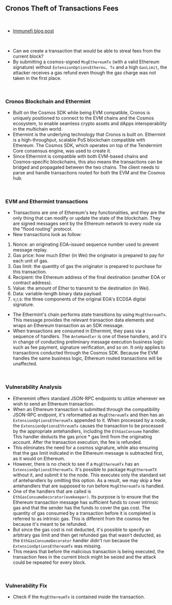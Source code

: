 ## Cronos Theft of Transactions Fees

<br>

* [Immunefi blog post](https://medium.com/immunefi/cronos-theft-of-transactions-fees-bugfix-postmortem-b33f941b9570)

<br>

* Can we create a transaction that would be able to streal fees from the current block?
* By submitting a cosmos-signed `MsgEthereumTx` (with a valid Ethereum signature) without `ExtensionOptionsEthereu, Tx` and a high `GasLimit`, the attacker receives a gas refund even though the gas charge was not taken in the first place.

<br>

### Cronos Blockchain and Ethermint

* Built on the Cosmos SDK while being EVM compatible, Cronos is uniquely positioned to connect to the EVM chains and the Cosmos ecosystem, to enable seamless crypto assets and dApps interoperability in the multichain world.
* Ethermint is the underlying technology that Cronos is built on. Ethermint is a high-throughput, scalable PoS blockchain compatible with Ethereum. The Cosmos SDK, which operates on top of the Tendermint Core consensus engine, was used to create it.
* Since Ethermint is compatible with both EVM-based chains and Cosmos-specific blockchains, this also means the transactions can be bridged and propagated between the two chains. The client needs to parse and handle transactions routed for both the EVM and the Cosmos hub.

<br>

### EVM and Ethermint transactions

* Transactions are one of Ethereum's key functionalities, and they are the only thing that can modify or update the state of the blockchain. They are signed messages sent by the Ethereum network to every node via the "flood routing" protocol.
* New transactions look as follow:

1. Nonce: an originating EOA-issued sequence number used to prevent message replay.
2. Gas price: how much Ether (in Wei) the originator is prepared to pay for each unit of gas.
3. Gas limit: the quantity of gas the originator is prepared to purchase for this transaction.
4. Recipient: the Ethereum address of the final destination (another EOA or contract address).
5. Value: the amount of Ether to transmit to the destination (in Wei).
6. Data: variable-length binary data payload.
7. v,r,s: the three components of the original EOA's ECDSA digital signature.

* The Ethermint's chain performs state transitions by using `MsgEthereumTx`. This message provides the relevant transaction data elements and wraps an Ethereum transaction as an SDK message.
* When transactions are consumed in Ethermint, they pass via a sequence of handlers. The `AnteHandler` is one of these handlers, and it's in change of conducting preliminary message execution business logic such as fee payment, signature verification, and so on. It only applies to transactions conducted through the Cosmos SDK. Because the EVM handles the same business logic, Ethereum routed transactions will be unaffected.

<br>

### Vulnerability Analysis

* Etheremint offers standard JSON-RPC endpoints to utilize whenever we wish to send an Ethereum transaction.
* When an Ethereum transaction is submitted through the compatibility JSON-RPC endpoint, it's reformatted as `MsgEthereumTx` and then has an `ExtensionOptionsEthereumTx` appended to it. When processed by a node, the `ExtensionOptionsEthreumTx` causes the transaction to be processed by the appropriate antehandlers, including the `EthGasConsume` handler. This handler deducts the gas price * gas limit from the originating account. After the transaction execution, the fee is refunded.
* This eliminates the need for a cosmos signature, while also ensuring that the gas limit indicated in the Ethereum message is subtracted first, as it would on Ethereum. 
* However, there is no check to see if a `MsgEthereumTx` has an `ExtensionOptionsEthereumTx`. It's possible to package `MsgEthereumTX` without it, and submit it to the node. This executes only the standard set of antehandlers by omitting this option. As a result, we may skip a few antehandlers that are supposed to run before `MsgEthereumTx` is handled.
* One of the handlers that are called is `EthGasConsumeDecorator(evmkeeper)`. Its purpose is to ensure that the Ethereum transaction message has sufficient funds to cover intrinsic gas and that the sender has the funds to cover the gas cost. The quantity of gas consumed by a transaction before it is completed is referred to as intrinsic gas. This is different from the cosmos fee because it's meant to be refunded.
* But since the gas cost is not deducted, it's possible to specify an arbitrary gas limit and then get refunded gas that wasn't deducted, as the `EthGasConsumeDecorator` handler didn't run because the `ExtensionOptionsEthereumTx` was missing.
* This means that before the malicious transaction is being executed, the transaction fees in the current block might be seized and the attack could be repeated for every block.

<br>

### Vulnerability Fix

* Check if the `MsgEthereumTx` is contained inside the transaction.











